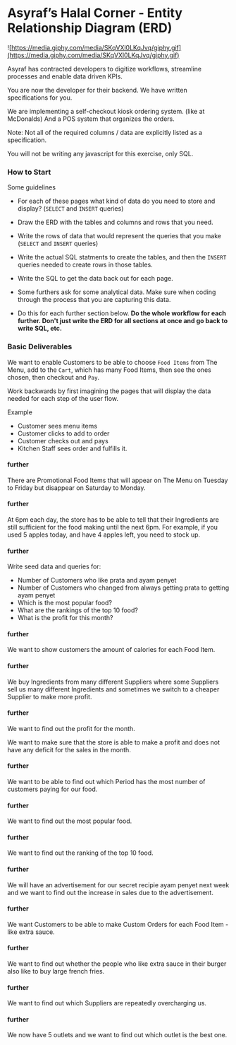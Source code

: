 # Asyraf’s Halal Corner - Entity Relationship Diagram (ERD) 

![https://media.giphy.com/media/SKqVXl0LKqJvq/giphy.gif](https://media.giphy.com/media/SKqVXl0LKqJvq/giphy.gif)

Asyraf has contracted developers to digitize workflows, streamline processes and enable data driven KPIs.

You are now the developer for their backend. We have written specifications for you.

We are implementing a self-checkout kiosk ordering system. (like at McDonalds) And a POS system that organizes the orders.

Note: Not all of the required columns / data are explicitly listed as a specification.

You will not be writing any javascript for this exercise, only SQL.

### How to Start

Some guidelines
* For each of these pages what kind of data do you need to store and display? (`SELECT` and `INSERT` queries)

* Draw the ERD with the tables and columns and rows that you need.

* Write the rows of data that would represent the queries that you make (`SELECT` and `INSERT` queries)

* Write the actual SQL statments to create the tables, and then the `INSERT` queries needed to create rows in those tables.

* Write the SQL to get the data back out for each page.

* Some furthers ask for some analytical data. Make sure when coding through the process that you are capturing this data.

* Do this for each further section below. **Do the whole workflow for each further. Don't just write the ERD for all sections at once and go back to write SQL, etc.**

### Basic Deliverables

We want to enable Customers to be able to choose `Food Items` from The Menu, add to the `Cart`, which has many Food Items, then see the ones chosen, then checkout and `Pay`.

Work backwards by first imagining the pages that will display the data needed for each step of the user flow.

Example
- Customer sees menu items
- Customer clicks to add to order
- Customer checks out and pays
- Kitchen Staff sees order and fulfills it.

#### further

There are Promotional Food Items that will appear on The Menu on Tuesday to Friday but disappear on Saturday to Monday.

#### further

At 6pm each day, the store has to be able to tell that their Ingredients are still sufficient for the food making until the next 6pm. For example, if you used 5 apples today, and have 4 apples left, you need to stock up.

#### further

Write seed data and queries for:

- Number of Customers who like prata and ayam penyet
- Number of Customers who changed from always getting prata to getting ayam penyet
- Which is the most popular food?
- What are the rankings of the top 10 food?
- What is the profit for this month?

#### further

We want to show customers the amount of calories for each Food Item.

#### further

We buy Ingredients from many different Suppliers where some Suppliers sell us many different Ingredients and sometimes we switch to a cheaper Supplier to make more profit.

#### further

We want to find out the profit for the month.

We want to make sure that the store is able to make a profit and does not have any deficit for the sales in the month.

#### further

We want to be able to find out which Period has the most number of customers paying for our food.

#### further

We want to find out the most popular food.

#### further

We want to find out the ranking of the top 10 food.

#### further

We will have an advertisement for our secret recipie ayam penyet next week and we want to find out the increase in sales due to the advertisement.

#### further

We want Customers to be able to make Custom Orders for each Food Item - like extra sauce.

#### further

We want to find out whether the people who like extra sauce in their burger also like to buy large french fries.

#### further

We want to find out which Suppliers are repeatedly overcharging us.

#### further

We now have 5 outlets and we want to find out which outlet is the best one.
